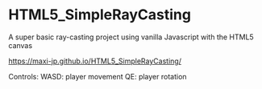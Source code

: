 # HTML5_SimpleRayCasting
A super basic ray-casting project using vanilla Javascript with the HTML5 canvas

https://maxi-jp.github.io/HTML5_SimpleRayCasting/

Controls:
WASD: player movement
QE: player rotation
